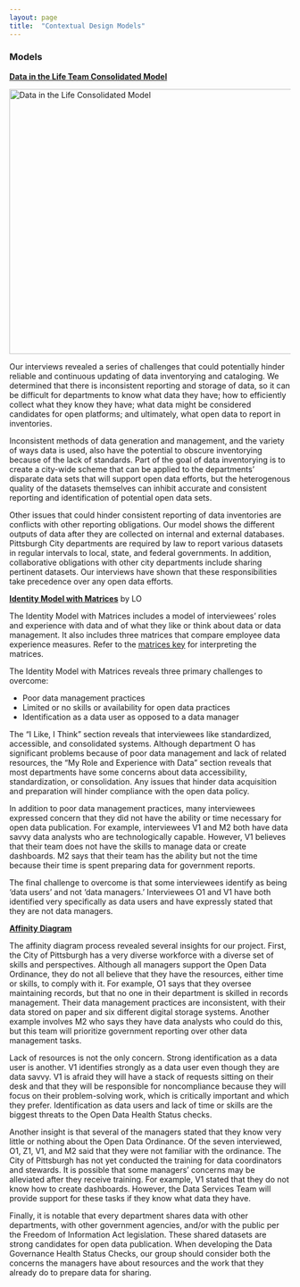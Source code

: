 ```yaml
---
layout: page
title:  "Contextual Design Models"
---
```


### Models

<a href="https://lisaover.github.io/DataGovHealthStatusChecks/Diagrams/Data_in_the_life_Model.pdf" target="_blank">**Data in the Life Team Consolidated Model**</a>

<img src="https://lisaover.github.io/DataGovHealthStatusChecks/Images/Data_in_the_Life_Model.png" width="700" height="475" alt="Data in the Life Consolidated Model" />

Our interviews revealed a series of challenges that could potentially hinder reliable and continuous updating of data inventorying and cataloging. We determined that there is inconsistent reporting and storage of data, so it can be difficult for departments to know what data they have; how to efficiently collect what they know they have; what data might be considered candidates for open platforms; and ultimately, what open data to report in inventories. 

Inconsistent methods of data generation and management, and the variety of ways data is used, also have the potential to obscure inventorying because of the lack of standards. Part of the goal of data inventorying is to create a city-wide scheme that can be applied to the departments&rsquo; disparate data sets that will support open data efforts, but the heterogenous quality of the datasets themselves can inhibit accurate and consistent reporting and identification of potential open data sets. 

Other issues that could hinder consistent reporting of data inventories are conflicts with other reporting obligations. Our model shows the different outputs of data after they are collected on internal and external databases. Pittsburgh City departments are required by law to report various datasets in regular intervals to local, state, and federal governments. In addition, collaborative obligations with other city departments include sharing pertinent datasets. Our interviews have shown that these responsibilities take precedence over any open data efforts.

<a href="https://lisaover.github.io/DataGovHealthStatusChecks/Diagrams/Identity_Model.pdf" target="_blank">**Identity Model with Matrices**</a> by LO

The Identity Model with Matrices includes a model of interviewees&rsquo; roles and experience with data and of what they like or think about data or data management. It also includes three matrices that compare employee data experience measures. Refer to the <a href="https://lisaover.github.io/DataGovHealthStatusChecks/Documents/Key_to_Identity_Model_Matrices.pdf" target="_blank">matrices key</a> for interpreting the matrices.

The Identity Model with Matrices reveals three primary challenges to overcome:

* Poor data management practices
* Limited or no skills or availability for open data practices
* Identification as a data user as opposed to a data manager

The &ldquo;I Like, I Think&rdquo; section reveals that interviewees like standardized, accessible, and consolidated systems. Although department O has significant problems because of poor data management and lack of related resources, the &ldquo;My Role and Experience with Data&rdquo; section reveals that most departments have some concerns about data accessibility, standardization, or consolidation. Any issues that hinder data acquisition and preparation will hinder compliance with the open data policy.

In addition to poor data management practices, many interviewees expressed concern that they did not have the ability or time necessary for open data publication. For example, interviewees V1 and M2 both have data savvy data analysts who are technologically capable. However, V1 believes that their team does not have the skills to manage data or create dashboards. M2 says that their team has the ability but not the time because their time is spent preparing data for government reports.

The final challenge to overcome is that some interviewees identify as being &lsquo;data users&rsquo; and not &lsquo;data managers.&rsquo; Interviewees O1 and V1 have both identified very specifically as data users and have expressly stated that they are not data managers.

<a href="https://lisaover.github.io/DataGovHealthStatusChecks/Diagrams/Affinity_Diagram.pdf" target="_blank">**Affinity Diagram**</a>

The affinity diagram process revealed several insights for our project. First, the City of Pittsburgh has a very diverse workforce with a diverse set of skills and perspectives. Although all managers support the Open Data Ordinance, they do not all believe that they have the resources, either time or skills, to comply with it. For example, O1 says that they oversee maintaining records, but that no one in their department is skilled in records management. Their data management practices are inconsistent, with their data stored on paper and six different digital storage systems. Another example involves M2 who says they have data analysts who could do this, but this team will prioritize government reporting over other data management tasks.

Lack of resources is not the only concern. Strong identification as a data user is another. V1 identifies strongly as a data user even though they are data savvy. V1 is afraid they will have a stack of requests sitting on their desk and that they will be responsible for noncompliance because they will focus on their problem-solving work, which is critically important and which they prefer. Identification as data users and lack of time or skills are the biggest threats to the Open Data Health Status checks. 

Another insight is that several of the managers stated that they know very little or nothing about the Open Data Ordinance. Of the seven interviewed, O1, Z1, V1, and M2 said that they were not familiar with the ordinance. The City of Pittsburgh has not yet conducted the training for data coordinators and stewards. It is possible that some managers&rsquo; concerns may be alleviated after they receive training. For example, V1 stated that they do not know how to create dashboards. However, the Data Services Team will provide support for these tasks if they know what data they have.

Finally, it is notable that every department shares data with other departments, with other government agencies, and/or with the public per the Freedom of Information Act legislation. These shared datasets are strong candidates for open data publication. When developing the Data Governance Health Status Checks, our group should consider both the concerns the managers have about resources and the work that they already do to prepare data for sharing.